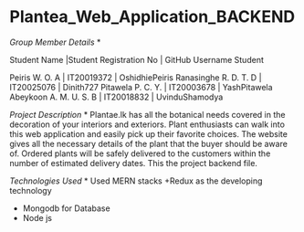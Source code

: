 # Plantea_Web_Application_BACKEND

 *Group Member Details* *

Student Name  |Student Registration No |  GitHub Username	Student

Peiris W. O. A | IT20019372 |  OshidhiePeiris
Ranasinghe R. D. T. D |	IT20025076 |  Dinith727
Pitawela P. C. Y. | IT20003678 |  YashPitawela	
Abeykoon A. M. U. S. B | IT20018832 | UvinduShamodya	

 *Project Description* *
Plantae.lk has all the botanical needs covered in the decoration of your interiors and exteriors. Plant enthusiasts can walk into this web application and easily pick up their favorite choices. The website gives all the necessary details of the plant that the buyer should be aware of. Ordered plants will be safely delivered to the customers within the number of estimated delivery dates. This the project backend file.


 *Technologies Used* *
Used MERN stacks +Redux as the developing technology
* Mongodb for Database
* Node js
